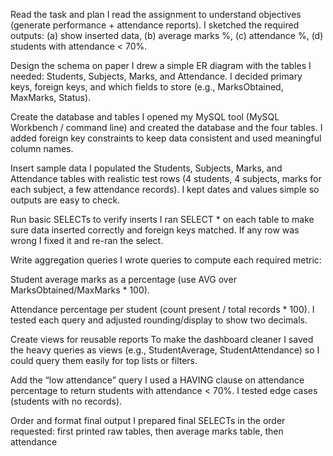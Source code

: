 Read the task and plan
I read the assignment to understand objectives (generate performance + attendance reports). I sketched the required outputs: (a) show inserted data, (b) average marks %, (c) attendance %, (d) students with attendance < 70%.

Design the schema on paper
I drew a simple ER diagram with the tables I needed: Students, Subjects, Marks, and Attendance. I decided primary keys, foreign keys, and which fields to store (e.g., MarksObtained, MaxMarks, Status).

Create the database and tables
I opened my MySQL tool (MySQL Workbench / command line) and created the database and the four tables. I added foreign key constraints to keep data consistent and used meaningful column names.

Insert sample data
I populated the Students, Subjects, Marks, and Attendance tables with realistic test rows (4 students, 4 subjects, marks for each subject, a few attendance records). I kept dates and values simple so outputs are easy to check.

Run basic SELECTs to verify inserts
I ran SELECT * on each table to make sure data inserted correctly and foreign keys matched. If any row was wrong I fixed it and re-ran the select.

Write aggregation queries
I wrote queries to compute each required metric:

Student average marks as a percentage (use AVG over MarksObtained/MaxMarks * 100).

Attendance percentage per student (count present / total records * 100).
I tested each query and adjusted rounding/display to show two decimals.

Create views for reusable reports
To make the dashboard cleaner I saved the heavy queries as views (e.g., StudentAverage, StudentAttendance) so I could query them easily for top lists or filters.

Add the “low attendance” query
I used a HAVING clause on attendance percentage to return students with attendance < 70%. I tested edge cases (students with no records).

Order and format final output
I prepared final SELECTs in the order requested: first printed raw tables, then average marks table, then attendance
